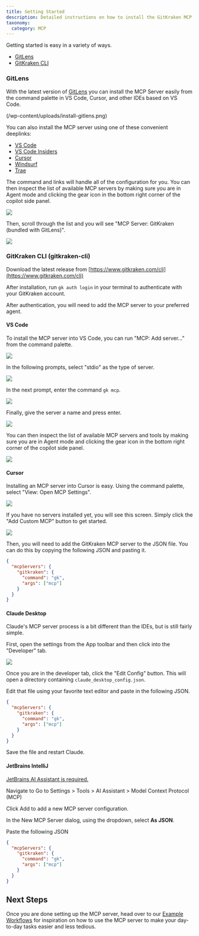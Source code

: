 ```yaml
---
title: Getting Started
description: Detailed instructions on how to install the GitKraken MCP Server in various IDEs and editors.
taxonomy:
  category: MCP
---
```


Getting started is easy in a variety of ways.

- [GitLens](#gitlens)
- [GitKraken CLI](#gitkraken-cli)

### GitLens

With the latest version of [GitLens](https://www.gitkraken.com/gitlens) you can install the MCP Server easily from the command palette in VS Code, Cursor, and other IDEs based on VS Code.

(/wp-content/uploads/install-gitlens.png)

You can also install the MCP server using one of these convenient deeplinks:

- [VS Code](https://gitkraken.dev/deeplink?product=gitlens&path=/link/command/install-mcp&ide=vscode)
- [VS Code Insiders](https://gitkraken.dev/deeplink?product=gitlens&path=/link/command/install-mcp&ide=vscode-insiders)
- [Cursor](https://gitkraken.dev/deeplink?product=gitlens&path=/link/command/install-mcp&ide=cursor)
- [Windsurf](https://gitkraken.dev/deeplink?product=gitlens&path=/link/command/install-mcp&ide=windsurf)
- [Trae](https://gitkraken.dev/deeplink?product=gitlens&path=/link/command/install-mcp&ide=trae)

The command and links will handle all of the configuration for you. You can then inspect the list of available MCP servers by making sure you are in Agent mode and clicking the gear icon in the bottom right corner of the copilot side panel.

<img src="/wp-content/uploads/copilot-prompt.png" class="help-center-img img-bordered">

Then, scroll through the list and you will see "MCP Server: GitKraken (bundled with GitLens)".

<img src="/wp-content/uploads/gitlens-bundled-tool.png" class="help-center-img img-bordered">

### GitKraken CLI (gitkraken-cli)

Download the latest release from [https://www.gitkraken.com/cli](https://www.gitkraken.com/cli)

After installation, run `gk auth login` in your terminal to authenticate with your GitKraken account.

After authentication, you will need to add the MCP server to your preferred agent.

#### VS Code

To install the MCP server into VS Code, you can run "MCP: Add server..." from the command palette.

<img src="/wp-content/uploads/vscode-add-server.png" class="help-center-img img-bordered">

In the following prompts, select "stdio" as the type of server.

<img src="/wp-content/uploads/vscode-stdio.png" class="help-center-img img-bordered">

In the next prompt, enter the command `gk mcp`.

<img src="/wp-content/uploads/vscode-stdio-command.png" class="help-center-img img-bordered">

Finally, give the server a name and press enter.

<img src="/wp-content/uploads/vscode-stdio-name.png" class="help-center-img img-bordered">

You can then inspect the list of available MCP servers and tools by making sure you are in Agent mode and clicking the gear icon in the bottom right corner of the copilot side panel.

<img src="/wp-content/uploads/copilot-prompt.png" class="help-center-img img-bordered">

#### Cursor

Installing an MCP server into Cursor is easy. Using the command palette, select "View: Open MCP Settings".

<img src="/wp-content/uploads/cursor-mcp-settings.png" class="help-center-img img-bordered">

If you have no servers installed yet, you will see this screen. Simply click the "Add Custom MCP" button to get started.

<img src="/wp-content/uploads/cursor-mcp-add.png" class="help-center-img img-bordered">

Then, you will need to add the GitKraken MCP server to the JSON file. You can do this by copying the following JSON and pasting it.

```json
{
  "mcpServers": {
    "gitkraken": {
      "command": "gk",
      "args": ["mcp"]
    }
  }
}
```

#### Claude Desktop

Claude's MCP server process is a bit different than the IDEs, but is still fairly simple.

First, open the settings from the App toolbar and then click into the "Developer" tab.

<img src="/wp-content/uploads/claude-settings.png" class="help-center-img img-bordered">

Once you are in the developer tab, click the "Edit Config" button. This will open a directory containing `claude_desktop_config.json`.

Edit that file using your favorite text editor and paste in the following JSON.

```json
{
  "mcpServers": {
    "gitkraken": {
      "command": "gk",
      "args": ["mcp"]
    }
  }
}
```

Save the file and restart Claude.

#### JetBrains IntelliJ

[JetBrains AI Assistant is required.](https://www.jetbrains.com/ai-assistant/)

Navigate to Go to Settings > Tools > AI Assistant > Model Context Protocol (MCP)

Click Add to add a new MCP server configuration.

In the New MCP Server dialog, using the dropdown, select **As JSON**.

Paste the following JSON

```json
{
  "mcpServers": {
    "gitkraken": {
      "command": "gk",
      "args": ["mcp"]
    }
  }
}
```

## Next Steps

Once you are done setting up the MCP server, head over to our [Example Workflows](/mcp/MCP-example-workflows) for inspiration on how to use the MCP server to make your day-to-day tasks easier and less tedious.
